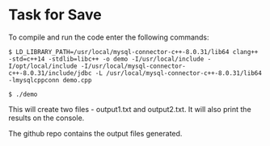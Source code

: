 <h1>Task for Save</h1>

To compile and run the code enter the following commands:

```
$ LD_LIBRARY_PATH=/usr/local/mysql-connector-c++-8.0.31/lib64 clang++ -std=c++14 -stdlib=libc++ -o demo -I/usr/local/include -I/opt/local/include -I/usr/local/mysql-connector-c++-8.0.31/include/jdbc -L /usr/local/mysql-connector-c++-8.0.31/lib64 -lmysqlcppconn demo.cpp

$ ./demo
```

This will create two files - output1.txt and output2.txt. 
It will also print the results on the console.

The github repo contains the output files generated. 
